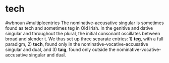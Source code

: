 # tech
#wbnoun
#multipleentries
The nominative-accusative singular is sometimes found as tech and sometimes teg in Old Irish. In the genitive and dative singular and throughout the plural, the initial consonant oscillates between broad and slender t. We thus set up three separate entries: 1) **teg**, with a full paradigm, 2) **tech**, found only in the nominative-vocative-accusative singular and dual, and 3) **taig**, found only outside the nominative-vocative-accusative singular and dual.